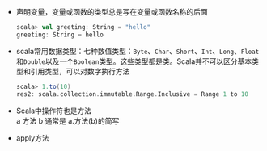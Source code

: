 - 声明变量，变量或函数的类型总是写在变量或函数名称的后面
    ```scala
    scala> val greeting: String = "hello"
    greeting: String = hello
    ```
- scala常用数据类型：七种数值类型：`Byte`、`Char`、`Short`、`Int`、`Long`、`Float`和`Double`以及一个`Boolean`类型。这些类型都是类。Scala并不可以区分基本类型和引用类型，可以对数字执行方法
    ```scala
    scala> 1.to(10)
    res2: scala.collection.immutable.Range.Inclusive = Range 1 to 10
    ```

- Scala中操作符也是方法  
a 方法 b 通常是 a.方法(b)的简写

- apply方法

